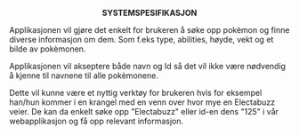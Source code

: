 <p align="center"><b>SYSTEMSPESIFIKASJON</b></p>

Applikasjonen vil gjøre det enkelt for brukeren å søke opp pokèmon og finne diverse informasjon om dem.
Som f.eks type, abilities, høyde, vekt og et bilde av pokèmonen.

Applikasjonen vil akseptere både navn og Id så det vil ikke være nødvendig å kjenne til navnene til alle pokèmonene.


Dette vil kunne være et nyttig verktøy for brukeren hvis for eksempel han/hun kommer i en krangel med en venn
over hvor mye en Electabuzz veier. De kan da enkelt søke opp "Electabuzz" eller id-en dens "125" i vår webapplikasjon og få opp relevant informasjon.
